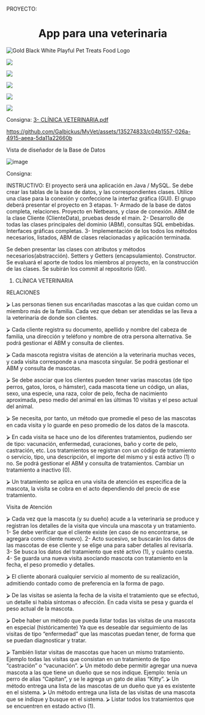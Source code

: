 
PROYECTO:
<h1 align="center"> App para una veterinaria </h1> 

![Gold Black   White Playful Pet Treats Food Logo ](https://github.com/Galbickus/MyVet/assets/135274833/c05e3e4e-2ac5-476d-9bfc-f7843e05bb64)

<p align="left">   
   </p>  <img src="https://img.shields.io/badge/JAVA-red">
   </p> 
   <p align="left">
   <img src="https://img.shields.io/badge/Xampp-%20orange">
   </p> 
   <p align="left">
   <img src="https://img.shields.io/badge/Graficos-Java%20Swing-blue">
   </p>
   <img src="https://img.shields.io/badge/IDE-Apache%20Netbeans%208.2%20-green">
   </p>
   <img src="https://img.shields.io/badge/MySQL%20-skyblue">
   </p>






Consigna: 
[3- CLÍNICA VETERINARIA.pdf](https://github.com/Galbickus/MyVet/files/13621645/3-.CLINICA.VETERINARIA.pdf)

https://github.com/Galbickus/MyVet/assets/135274833/c04b1557-026a-4915-aeea-5da11a22660b




Vista de diseñador de la Base de Datos

![image](https://github.com/Galbickus/MyVet/assets/135274833/d000e8b3-b6a4-48e9-bde2-48e1eb261773)

Consigna: 

INSTRUCTIVO: El proyecto será una aplicación en Java / MySQL. Se debe crear las tablas de la base de datos, y las correspondientes clases. Utilice una clase para la conexión y confeccione la interfaz gráfica (GUI). El grupo deberá presentar el proyecto en 3 etapas.
1-	Armado de la base de datos completa, relaciones. Proyecto en Netbeans, y clase de conexión. ABM de la clase Cliente (ClienteData), pruebas desde el main. 
2-	Desarrollo de todas las clases principales del dominio (ABM), consultas SQL embebidas. Interfaces gráficas completas. 
3-	Implementación de los todos los métodos necesarios, listados, ABM de clases relacionadas y aplicación terminada.

Se deben presentar las clases con atributos y métodos necesarios(abstracción). Setters y Getters (encapsulamiento). Constructor.
Se evaluará el aporte de todos los miembros al proyecto, en la construcción de las clases. Se subirán los commit al repositorio (Git). 
1.	CLÍNICA VETERINARIA

RELACIONES

⮚	Las personas tienen sus encariñadas mascotas a las que cuidan como un miembro más de la familia. Cada vez que deban ser atendidas se las lleva a la veterinaria de donde son clientes. 

⮚	Cada cliente registra su documento, apellido y nombre del cabeza de familia, una dirección y teléfono y nombre de otra persona alternativa. Se podrá gestionar el ABM y consulta de clientes.

⮚	Cada mascota registra visitas de atención a la veterinaria muchas veces, y cada visita corresponde a una mascota singular. Se podrá gestionar el ABM y consulta de mascotas.

⮚	Se debe asociar que los clientes pueden tener varias mascotas (de tipo perros, gatos, loros, o hámster), cada mascota tiene un código, un alias, sexo, una especie, una raza, color de pelo, fecha de nacimiento aproximada, peso medio del animal en las últimas 10 visitas y el peso actual del animal.

⮚	Se necesita, por tanto, un método que promedie el peso de las mascotas en cada visita y lo guarde en peso promedio de los datos de la mascota. 

⮚	En cada visita se hace uno de los diferentes tratamientos, pudiendo ser de tipo: vacunación, enfermedad, curaciones, baño y corte de pelo, castración, etc. Los tratamientos se registran con un código de tratamiento o servicio, tipo, una descripción, el importe del mismo y si está activo (1) o no.
Se podrá gestionar el ABM y consulta de tratamientos. Cambiar un tratamiento a inactivo (0).

⮚	Un tratamiento se aplica en una visita de atención es especifica de la mascota, la visita se cobra en el acto dependiendo del precio de ese tratamiento.

Visita de Atención

⮚	Cada vez que la mascota (y su dueño) acude a la veterinaria se produce y registran los detalles de la visita que vincula una mascota y un tratamiento. 1- Se debe verificar  que el cliente existe (en caso de no encontrarse, se agregara como cliente nuevo). 2- Acto sucesivo, se buscarán los datos de las mascotas de ese cliente y se elige una para saber detalles al revisarla. 3- Se busca los datos del tratamiento que esté activo (1), y cuánto cuesta. 4- Se guarda una nueva visita asociando mascota con tratamiento en la fecha, el peso promedio y detalles.

⮚	El cliente abonará cualquier servicio al momento de su realización, admitiendo contado como de preferencia en la forma de pago. 

⮚	De las visitas se asienta la fecha de la visita el tratamiento que se efectuó, un detalle si había síntomas o afección. En cada visita se pesa y guarda el peso actual de la mascota. 

⮚	Debe haber un método que pueda listar todas las visitas de una mascota en especial (históricamente) 
Ya que es deseable dar seguimiento de las visitas de tipo “enfermedad” que las mascotas puedan tener, de forma que se puedan diagnosticar y tratar. 

⮚	También listar visitas de mascotas que hacen un mismo tratamiento. Ejemplo todas las visitas que consistan en un tratamiento de tipo “castración” o “vacunación”.
⮚	Un método debe permitir agregar una nueva mascota a las que tiene un dueño que se nos indique. Ejemplo: tenía un perro de alias “Capitan”, y se le agrega un gato de alias “Kitty”.
⮚	Un método entrega una lista de las mascotas de un dueño que ya es existente en el sistema.
⮚	Un método entrega una lista de las visitas de una mascota que se indique y busque en el sistema.
⮚	Listar todos los tratamientos que se encuentren en estado activo (1).
